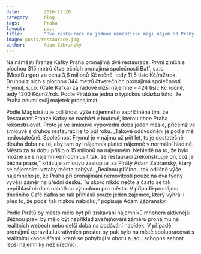 ```yaml
---
date:         2016-12-20
category:     blog
tags:         Praha
layout:       post
title:        "Dvě restaurace na jednom náměstíčku mají nájem od Prahy. Výše nájemného se liší o řád" 
image: posts/restaurace.jpg
author:       Adam Zábranský
---
```


Na náměstí Franze Kafky Praha pronajímá dvě restaurace. První z nich s plochou 315 metrů čtverečních pronajímá společnosti Baff, s.r.o. (MeetBurger) za cenu 3,6 milionů Kč ročně, tedy 11,5 tisíc Kč/m2/rok. Druhou z nich s plochou 344 metrů čtverečních pronajímá společnosti Frymul, s.r.o. (Café Kafka) za řádově nižší nájemné – 424 tisíc Kč ročně, tedy 1200 Kč/m2/rok. Podle Pirátů se jedná o typickou ukázku toho, že Praha neumí svůj majetek pronajímat.

Podle Magistrátu je odlišnost výše nájemného zapříčiněna tím, že Restaurant Franze Kafky se nachází v budově, kterou chce Praha rekonstruovat. Proto je ve smlouvě výpovědní doba jeden měsíc, přičemž ve smlouvě s druhou restaurací je to půl roku. „Takové odůvodnění je podle mě nedostatečné. Společnost Frymul je v nájmu už pět let, to je dostatečně dlouhá doba na to, aby tam byl nájemník platící nájemné v normální hladině. Město za tu dobu přišlo o 15 milionů na nájemném. Nehledě na to, že bylo možné se s nájemníkem domluvit tak, že restauraci zrekonstruuje on, což je běžná praxe,“ kritizuje smlouvu zastupitel za Piráty Adam Zábranský, který se nájemními vztahy města zabývá. „Reálnou příčinou tak odlišné výše nájemného je, že Praha při pronajímání nemovitostí pouze na dva týdny vyvěsí záměr na úřední desku. Tu skoro nikdo nečte a často se tak nepřihlásí nikdo s nabídkou výhodnou pro město. V případě pronájmu dnešního Café Kafka se tak přihlásil pouze jeden zájemce, který vyhrál i přes to, že podal tak nízkou nabídku,“ popisuje Adam Zábranský.

Podle Pirátů by město mělo být při získávání nájemníků mnohem aktivnější. Běžnou praxí by mělo být například zveřejňování záměru pronájmu na realitních webech nebo delší doba na podávání nabídek. V případě pronájmů opravdu lukrativních prostor by pak bylo na místě spolupracovat s realitními kancelářemi, které se pohybují v oboru a jsou schopné sehnat lepší nájemníky než úředníci.

